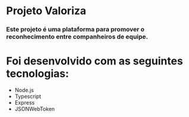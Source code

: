 # Projeto Valoriza 

### Este projeto é uma plataforma para promover o reconhecimento entre companheiros de equipe.

# Foi desenvolvido com as seguintes tecnologias:

- Node.js
- Typescript
- Express
- JSONWebToken
